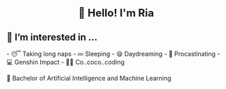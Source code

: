 <h1 align="center" style="font-size: 24px; font-weight: bold" title="Hello">👋 Hello! I'm Ria</h1>

<h2>👀 I’m interested in ...</h2>
- 😴 Taking long naps
- 💤 Sleeping
- 😪 Daydreaming
- 🦥 Procastinating
- 💻 Genshin Impact
- 👩‍💻 Co..coco..coding

📖 Bachelor of Artificial Intelligence and Machine Learning 

<!---
riaeshwita/riaeshwita is a ✨ special ✨ repository because its `README.md` (this file) appears on your GitHub profile.
You can click the Preview link to take a look at your changes.
--->
